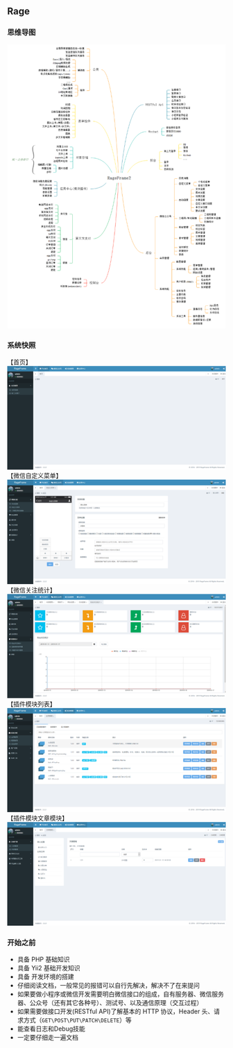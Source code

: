 ## Rage


### 思维导图

![image](docs/guide-zh-CN/images/RageFrame2.png)

### 系统快照

【首页】
![image](docs/guide-zh-CN/images/index.png)
【微信自定义菜单】
![image](docs/guide-zh-CN/images/wechat-menu.png)
【微信关注统计】
![image](docs/guide-zh-CN/images/wechat-stat.png)
【插件模块列表】
![image](docs/guide-zh-CN/images/addon-list.png)
【插件模块文章模块】
![image](docs/guide-zh-CN/images/addon-activity.png)

### 开始之前

- 具备 PHP 基础知识
- 具备 Yii2 基础开发知识
- 具备 开发环境的搭建
- 仔细阅读文档，一般常见的报错可以自行先解决，解决不了在来提问
- 如果要做小程序或微信开发需要明白微信接口的组成，自有服务器、微信服务器、公众号（还有其它各种号）、测试号、以及通信原理（交互过程）
- 如果需要做接口开发(RESTful API)了解基本的 HTTP 协议，Header 头、请求方式（`GET\POST\PUT\PATCH\DELETE`）等
- 能查看日志和Debug技能
- 一定要仔细走一遍文档



